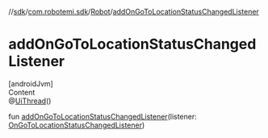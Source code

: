 //[sdk](../../../index.md)/[com.robotemi.sdk](../index.md)/[Robot](index.md)/[addOnGoToLocationStatusChangedListener](add-on-go-to-location-status-changed-listener.md)



# addOnGoToLocationStatusChangedListener  
[androidJvm]  
Content  
@[UiThread](https://developer.android.com/reference/kotlin/androidx/annotation/UiThread.html)()  
  
fun [addOnGoToLocationStatusChangedListener](add-on-go-to-location-status-changed-listener.md)(listener: [OnGoToLocationStatusChangedListener](../../com.robotemi.sdk.listeners/-on-go-to-location-status-changed-listener/index.md))  




